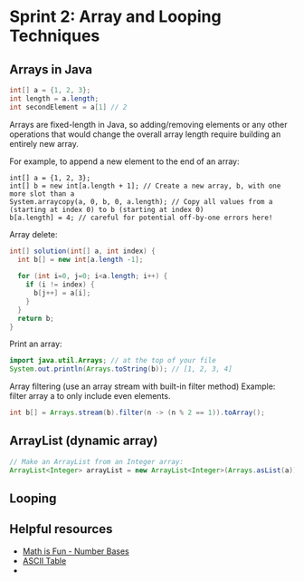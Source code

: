 # Sprint 2: Array and Looping Techniques

## Arrays in Java
```java
int[] a = {1, 2, 3};
int length = a.length;
int secondElement = a[1] // 2
```

Arrays are fixed-length in Java, so adding/removing elements or any other operations that would change the overall array length require building an entirely new array.

For example, to append a new element to the end of an array:
```
int[] a = {1, 2, 3};
int[] b = new int[a.length + 1]; // Create a new array, b, with one more slot than a
System.arraycopy(a, 0, b, 0, a.length); // Copy all values from a (starting at index 0) to b (starting at index 0) 
b[a.length] = 4; // careful for potential off-by-one errors here!
```

Array delete:
```java
int[] solution(int[] a, int index) {
  int b[] = new int[a.length -1];
  
  for (int i=0, j=0; i<a.length; i++) {
    if (i != index) {
      b[j++] = a[i];
    }
  }
  return b;
}
```

Print an array:
```java
import java.util.Arrays; // at the top of your file
System.out.println(Arrays.toString(b)); // [1, 2, 3, 4]
```

Array filtering (use an array stream with built-in filter method) Example: filter array a to only include even elements.
```java
int b[] = Arrays.stream(b).filter(n -> (n % 2 == 1)).toArray();
```
## ArrayList (dynamic array)
```java
// Make an ArrayList from an Integer array:
ArrayList<Integer> arrayList = new ArrayList<Integer>(Arrays.asList(a));
```



## Looping

## Helpful resources
* [Math is Fun - Number Bases](https://www.mathsisfun.com/numbers/bases.html)
* [ASCII Table](https://www.ascii-code.com/)
* 
